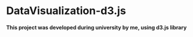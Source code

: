# DataVisualization-d3.js

#### This project was developed during university by me, using d3.js library
